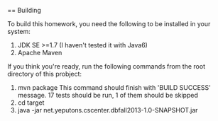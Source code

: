 == Building

To build this homework, you need the following to be installed in your system:

1. JDK SE >=1.7 (I haven't tested it with Java6)
2. Apache Maven

If you think you're ready, run the following commands from the root directory of this probject:
1. mvn package
   This command should finish with 'BUILD SUCCESS' message. 17 tests should be run, 1 of them should be skipped
2. cd target
3. java -jar net.yeputons.cscenter.dbfall2013-1.0-SNAPSHOT.jar
